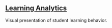 ## [Learning Analytics][home page]

Visual presentation of student learning behavior.

[home page]: https://for-uvu.github.io/learning-analytics/
